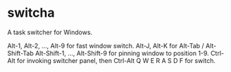 # switcha

A task switcher for Windows.

Alt-1, Alt-2, ..., Alt-9 for fast window switch.
Alt-J, Alt-K for Alt-Tab / Alt-Shift-Tab
Alt-Shift-1, ..., Alt-Shift-9 for pinning window to position 1-9.
Ctrl-Alt for invoking switcher panel, then Ctrl-Alt Q W E R A S D F for switch.

